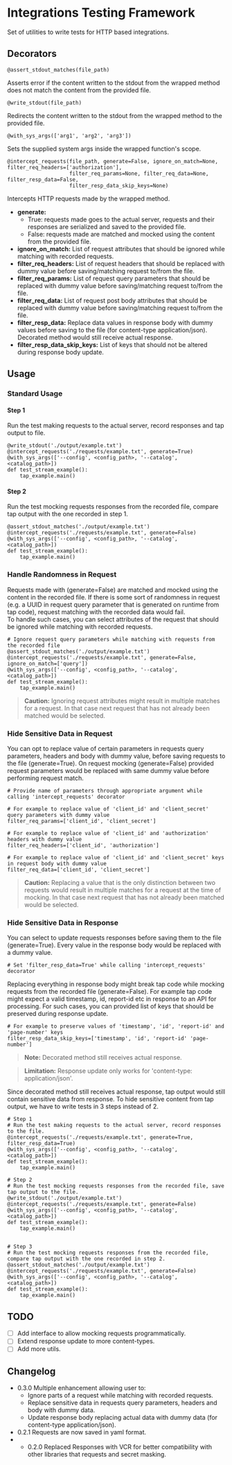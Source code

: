 # Integrations Testing Framework
Set of utilities to write tests for HTTP based integrations. 

## Decorators
```
@assert_stdout_matches(file_path)
```
Asserts error if the content written to the stdout from the wrapped method does not match the content from the provided file.

```
@write_stdout(file_path)
```
Redirects the content written to the stdout from the wrapped method to the provided file.

```
@with_sys_args(['arg1', 'arg2', 'arg3'])
```
Sets the supplied system args inside the wrapped function's scope.

```
@intercept_requests(file_path, generate=False, ignore_on_match=None, filter_req_headers=['authorization'],
                    filter_req_params=None, filter_req_data=None, filter_resp_data=False,
                    filter_resp_data_skip_keys=None)
```
Intercepts HTTP requests made by the wrapped method.
- **generate:**
  - True: requests made goes to the actual server, requests and their responses are serialized and saved to the provided file.
  - False: requests made are matched and mocked using the content from the provided file.
- **ignore_on_match:** List of request attributes that should be ignored while matching with recorded requests.
- **filter_req_headers:** List of request headers that should be replaced with dummy value before saving/matching request to/from the file.
- **filter_req_params:** List of request query parameters that should be replaced with dummy value before saving/matching request to/from the file.
- **filter_req_data:** List of request post body attributes that should be replaced with dummy value before saving/matching request to/from the file.
- **filter_resp_data:** Replace data values in response body with dummy values before saving to the file (for content-type application/json). Decorated method would still receive actual response.
- **filter_resp_data_skip_keys:** List of keys that should not be altered during response body update.


## Usage

### Standard Usage
#### Step 1
Run the test making requests to the actual server, record responses and tap output to file.
```
@write_stdout('./output/example.txt')
@intercept_requests('./requests/example.txt', generate=True)
@with_sys_args(['--config', <config_path>, '--catalog', <catalog_path>])
def test_stream_example():
    tap_example.main()
```
#### Step 2
Run the test mocking requests responses from the recorded file, compare tap output with the one recorded in step 1.
```
@assert_stdout_matches('./output/example.txt')
@intercept_requests('./requests/example.txt', generate=False)
@with_sys_args(['--config', <config_path>, '--catalog', <catalog_path>])
def test_stream_example():
    tap_example.main()
```

### Handle Randomness in Request
Requests made with (generate=False) are matched and mocked using the content in the recorded file. If there is some sort of randomness in request (e.g. a UUID in request query parameter that is generated on runtime from tap code), request matching with the recorded data would fail.    
To handle such cases, you can select attributes of the request that should be ignored while matching with recorded requests.
```
# Ignore request query parameters while matching with requests from the recorded file
@assert_stdout_matches('./output/example.txt')
@intercept_requests('./requests/example.txt', generate=False, ignore_on_match=['query'])
@with_sys_args(['--config', <config_path>, '--catalog', <catalog_path>])
def test_stream_example():
    tap_example.main()
```
> **Caution:** Ignoring request attributes might result in multiple matches for a request. In that case next request that has not already been matched would be selected.

### Hide Sensitive Data in Request
You can opt to replace value of certain parameters in requests query parameters, headers and body with dummy value, before saving requests to the file (generate=True).
On request mocking (generate=False) provided request parameters would be replaced with same dummy value before performing request match.
```
# Provide name of parameters through appropriate argument while calling 'intercept_requests' decorator

# For example to replace value of 'client_id' and 'client_secret' query parameters with dummy value
filter_req_params=['client_id', 'client_secret']

# For example to replace value of 'client_id' and 'authorization' headers with dummy value
filter_req_headers=['client_id', 'authorization']

# For example to replace value of 'client_id' and 'client_secret' keys in request body with dummy value
filter_req_data=['client_id', 'client_secret']
```
> **Caution:** Replacing a value that is the only distinction between two requests would result in multiple matches for a request at the time of mocking. In that case next request that has not already been matched would be selected.

### Hide Sensitive Data in Response
You can select to update requests responses before saving them to the file (generate=True). Every value in the response body would be replaced with a dummy value.
```
# Set 'filter_resp_data=True' while calling 'intercept_requests' decorator
```
Replacing everything in response body might break tap code while mocking requests from the recorded file (generate=False). For example tap code might expect a valid timestamp, id, report-id etc in response to an API for processing. For such cases, you can provided list of keys that should be preserved during response update.
```
# For example to preserve values of 'timestamp', 'id', 'report-id' and 'page-number' keys
filter_resp_data_skip_keys=['timestamp', 'id', 'report-id' 'page-number']
```
> **Note:** Decorated method still receives actual response.

> **Limitation:** Response update only works for 'content-type: application/json'.

Since decorated method still receives actual response, tap output would still contain sensitive data from response.
To hide sensitive content from tap output, we have to write tests in 3 steps instead of 2.
```
# Step 1
# Run the test making requests to the actual server, record responses to the file.
@intercept_requests('./requests/example.txt', generate=True, filter_resp_data=True)
@with_sys_args(['--config', <config_path>, '--catalog', <catalog_path>])
def test_stream_example():
    tap_example.main()

# Step 2
# Run the test mocking requests responses from the recorded file, save tap output to the file.
@write_stdout('./output/example.txt')
@intercept_requests('./requests/example.txt', generate=False)
@with_sys_args(['--config', <config_path>, '--catalog', <catalog_path>])
def test_stream_example():
    tap_example.main()


# Step 3
# Run the test mocking requests responses from the recorded file, compare tap output with the one recorded in step 2.
@assert_stdout_matches('./output/example.txt')
@intercept_requests('./requests/example.txt', generate=False)
@with_sys_args(['--config', <config_path>, '--catalog', <catalog_path>])
def test_stream_example():
    tap_example.main()
```

## TODO

- [ ] Add interface to allow mocking requests programmatically.
- [ ] Extend response update to more content-types.
- [ ] Add more utils.

## Changelog
- 0.3.0 Multiple enhancement allowing user to:
  - Ignore parts of a request while matching with recorded requests.
  - Replace sensitive data in requests query parameters, headers and body with dummy data.
  - Update response body replacing actual data with dummy data (for content-type application/json).
- 0.2.1 Requests are now saved in yaml format.
- - 0.2.0 Replaced Responses with VCR for better compatibility with other libraries that requests and secret masking.


